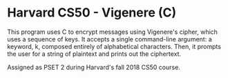 # Harvard CS50 - Vigenere (C)
This program uses C to encrypt messages using Vigenere's cipher, which uses a sequence of keys. It accepts a single command-line argument: a keyword, k, composed entirely of alphabetical characters. Then, it prompts the user for a string of plaintext and prints out the ciphertext.

Assigned as PSET 2 during Harvard's fall 2018 CS50 course.
